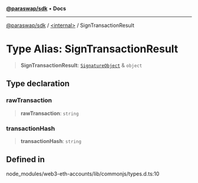 [**@paraswap/sdk**](../../README.md) • **Docs**

***

[@paraswap/sdk](../../globals.md) / [\<internal\>](../README.md) / SignTransactionResult

# Type Alias: SignTransactionResult

> **SignTransactionResult**: [`SignatureObject`](SignatureObject.md) & `object`

## Type declaration

### rawTransaction

> **rawTransaction**: `string`

### transactionHash

> **transactionHash**: `string`

## Defined in

node\_modules/web3-eth-accounts/lib/commonjs/types.d.ts:10
